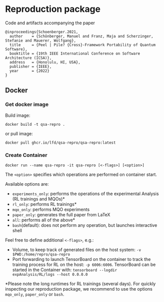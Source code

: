 # Reproduction package

Code and artifacts accompanying the paper 

```
@inproceedings{Schoenberger.2021,
  author    = {Schönberger, Manuel and Franz, Maja and Scherzinger, Stefanie and Mauerer, Wolfgang},
  title     = {Peel | Pile? {Cross}-Framework Portability of Quantum Software},
  booktitle = {19th IEEE International Conference on Software Architecture (ICSA)},
  address   = {Honolulu, HI, USA},
  publisher = {IEEE},
  year      = {2022}
}
```

## Docker 

### Get docker image
Build image: 

```docker build -t qsa-repro .```

or pull image: 

```docker pull ghcr.io/lfd/qsa-repro/qsa-repro:latest```

### Create Container

```docker run --name qsa-repro -it qsa-repro [<-flags>] [<option>]```

The `<option>` specifies which operations are performed on container start.

Available options are:
* `experiments_only`: performs the operations of the experimental Analysis (RL trainings and MQOs)\*
* `rl_only`: performs RL trainings\*
* `mqo_only`: performs MQO experiments
* `paper_only`: generates the full paper from LaTeX
* `all`: performs all of the above\*
* `bash`(default): does not perform any operation, but launches interactive shell

Feel free to define additional `<-flags>`, e.g.:
* Volume, to keep track of generated files on the host system: `-v $PWD:/home/repro/qsa-repro`
* Port forwarding to launch TensorBoard on the container to track the training process for RL on the host: `-p 6006:6006`. TensorBoard can be started in the Container with: `tensorboard --logdir expAnalysis/RL/logs --host 0.0.0.0`

\*Please note the long runtimes for RL trainings (several days). For quickly inspecting our reproduction package, we recommend to use the options `mqo_only`, `paper_only` or `bash`.  

